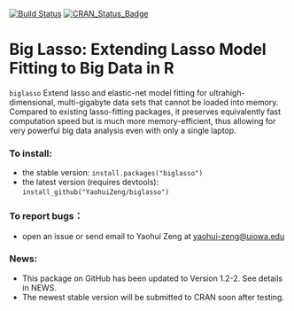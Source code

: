 
[![Build Status](https://travis-ci.org/YaohuiZeng/biglasso.svg?branch=master)](https://travis-ci.org/YaohuiZeng/biglasso)
[![CRAN_Status_Badge](http://www.r-pkg.org/badges/version/biglasso)](http://cran.r-project.org/package=biglasso)


# Big Lasso: Extending Lasso Model Fitting to Big Data in R

`biglasso` Extend lasso and elastic-net model fitting for ultrahigh-dimensional, multi-gigabyte 
data sets that cannot be loaded into memory. Compared to existing lasso-fitting packages,
it preserves equivalently fast computation speed but is much more memory-efficient, 
thus allowing for very powerful big data analysis even with only a single laptop.

### To install:
* the stable version: `install.packages("biglasso")`
* the latest version (requires devtools): `install_github("YaohuiZeng/biglasso")`

### To report bugs：
* open an issue or send email to Yaohui Zeng at <yaohui-zeng@uiowa.edu>

### News:
* This package on GitHub has been updated to Version 1.2-2. See details in NEWS.
* The newest stable version will be submitted to CRAN soon after testing.

